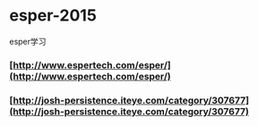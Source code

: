 # esper-2015
esper学习

### [http://www.espertech.com/esper/](http://www.espertech.com/esper/)
### [http://josh-persistence.iteye.com/category/307677](http://josh-persistence.iteye.com/category/307677)